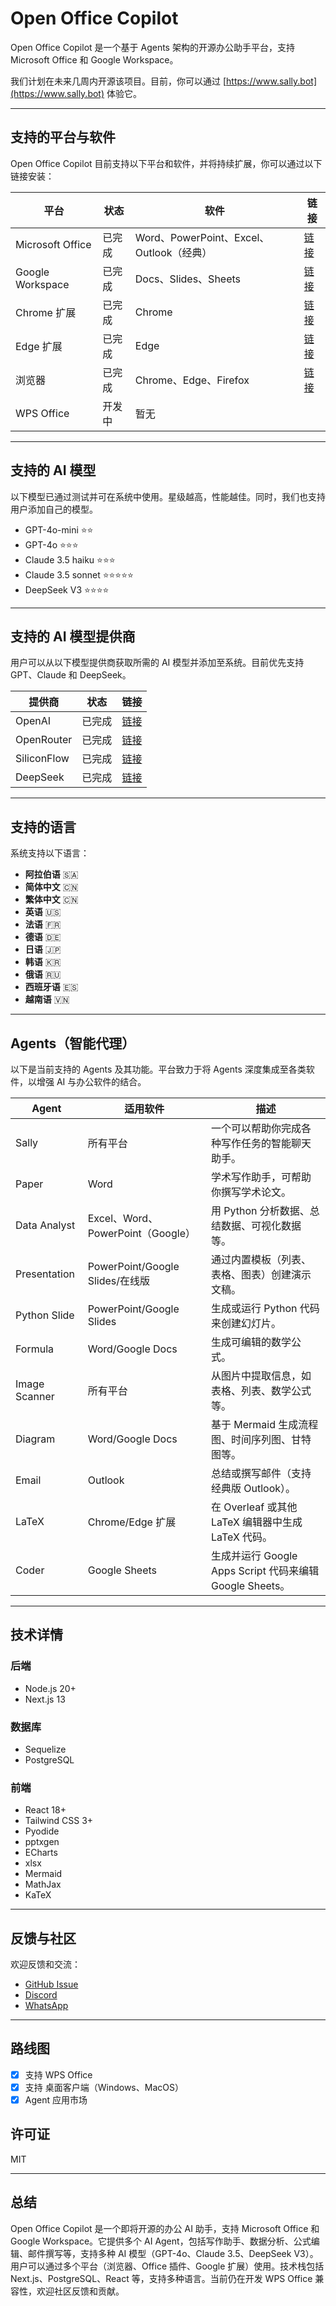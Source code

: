 # Open Office Copilot

Open Office Copilot 是一个基于 Agents 架构的开源办公助手平台，支持 Microsoft Office 和 Google Workspace。

我们计划在未来几周内开源该项目。目前，你可以通过 [https://www.sally.bot](https://www.sally.bot) 体验它。

---

## 支持的平台与软件

Open Office Copilot 目前支持以下平台和软件，并将持续扩展，你可以通过以下链接安装：

| 平台             | 状态   | 软件                                     | 链接                                                                                             |
| ---------------- | ------ | ---------------------------------------- | ------------------------------------------------------------------------------------------------ |
| Microsoft Office | 已完成 | Word、PowerPoint、Excel、Outlook（经典） | [链接](https://appsource.microsoft.com/en-us/product/office/WA200006772?tab=Overview)            |
| Google Workspace | 已完成 | Docs、Slides、Sheets                     | [链接](https://workspace.google.com/u/0/marketplace/app/sally_suite/502322973058)                |
| Chrome 扩展      | 已完成 | Chrome                                   | [链接](https://chromewebstore.google.com/detail/sally/eomgoeagcnhiodfbghbojilbdlhlkllf)          |
| Edge 扩展        | 已完成 | Edge                                     | [链接](https://microsoftedge.microsoft.com/addons/detail/sally/gcmnlkbgphffgkpdblpmnaapdnnajkel) |
| 浏览器           | 已完成 | Chrome、Edge、Firefox                    | [链接](https://www.sally.bot)                                                                    |
| WPS Office       | 开发中 | 暂无                                     |                                                                                                  |

---

## 支持的 AI 模型

以下模型已通过测试并可在系统中使用。星级越高，性能越佳。同时，我们也支持用户添加自己的模型。

- GPT-4o-mini ⭐️⭐️
- GPT-4o ⭐️⭐️⭐️
- Claude 3.5 haiku ⭐️⭐️⭐️
- Claude 3.5 sonnet ⭐️⭐️⭐️⭐️⭐️
- DeepSeek V3 ⭐️⭐️⭐️⭐️

---

## 支持的 AI 模型提供商

用户可以从以下模型提供商获取所需的 AI 模型并添加至系统。目前优先支持 GPT、Claude 和 DeepSeek。

| 提供商      | 状态   | 链接                            |
| ----------- | ------ | ------------------------------- |
| OpenAI      | 已完成 | [链接](https://www.openai.com/) |
| OpenRouter  | 已完成 | [链接](https://openrouter.ai//) |
| SiliconFlow | 已完成 | [链接](https://siliconflow.cn/) |
| DeepSeek    | 已完成 | [链接](https://deepseek.com/)   |

---

## 支持的语言

系统支持以下语言：

- **阿拉伯语** 🇸🇦
- **简体中文** 🇨🇳
- **繁体中文** 🇨🇳
- **英语** 🇺🇸
- **法语** 🇫🇷
- **德语** 🇩🇪
- **日语** 🇯🇵
- **韩语** 🇰🇷
- **俄语** 🇷🇺
- **西班牙语** 🇪🇸
- **越南语** 🇻🇳

---

## Agents（智能代理）

以下是当前支持的 Agents 及其功能。平台致力于将 Agents 深度集成至各类软件，以增强 AI 与办公软件的结合。

| Agent         | 适用软件                          | 描述                                                     |
| ------------- | --------------------------------- | -------------------------------------------------------- |
| Sally         | 所有平台                          | 一个可以帮助你完成各种写作任务的智能聊天助手。           |
| Paper         | Word                              | 学术写作助手，可帮助你撰写学术论文。                     |
| Data Analyst  | Excel、Word、PowerPoint（Google） | 用 Python 分析数据、总结数据、可视化数据等。             |
| Presentation  | PowerPoint/Google Slides/在线版   | 通过内置模板（列表、表格、图表）创建演示文稿。           |
| Python Slide  | PowerPoint/Google Slides          | 生成或运行 Python 代码来创建幻灯片。                     |
| Formula       | Word/Google Docs                  | 生成可编辑的数学公式。                                   |
| Image Scanner | 所有平台                          | 从图片中提取信息，如表格、列表、数学公式等。             |
| Diagram       | Word/Google Docs                  | 基于 Mermaid 生成流程图、时间序列图、甘特图等。          |
| Email         | Outlook                           | 总结或撰写邮件（支持经典版 Outlook）。                   |
| LaTeX         | Chrome/Edge 扩展                  | 在 Overleaf 或其他 LaTeX 编辑器中生成 LaTeX 代码。       |
| Coder         | Google Sheets                     | 生成并运行 Google Apps Script 代码来编辑 Google Sheets。 |

---

## 技术详情

### 后端

- Node.js 20+
- Next.js 13

### 数据库

- Sequelize
- PostgreSQL

### 前端

- React 18+
- Tailwind CSS 3+
- Pyodide
- pptxgen
- ECharts
- xlsx
- Mermaid
- MathJax
- KaTeX

---

## 反馈与社区

欢迎反馈和交流：

- [GitHub Issue](https://github.com/sally-suite/open-office-copilot)
- [Discord](https://discord.gg/txPgpZmv36)
- [WhatsApp](https://wa.me/8619066504137)

---

## 路线图

- [x] 支持 WPS Office
- [x] 支持 桌面客户端（Windows、MacOS）
- [x] Agent 应用市场

## 许可证

MIT

---

## **总结**

Open Office Copilot 是一个即将开源的办公 AI 助手，支持 Microsoft Office 和 Google Workspace。它提供多个 AI Agent，包括写作助手、数据分析、公式编辑、邮件撰写等，支持多种 AI 模型（GPT-4o、Claude 3.5、DeepSeek V3）。用户可以通过多个平台（浏览器、Office 插件、Google 扩展）使用。技术栈包括 Next.js、PostgreSQL、React 等，支持多种语言。当前仍在开发 WPS Office 兼容性，欢迎社区反馈和贡献。

